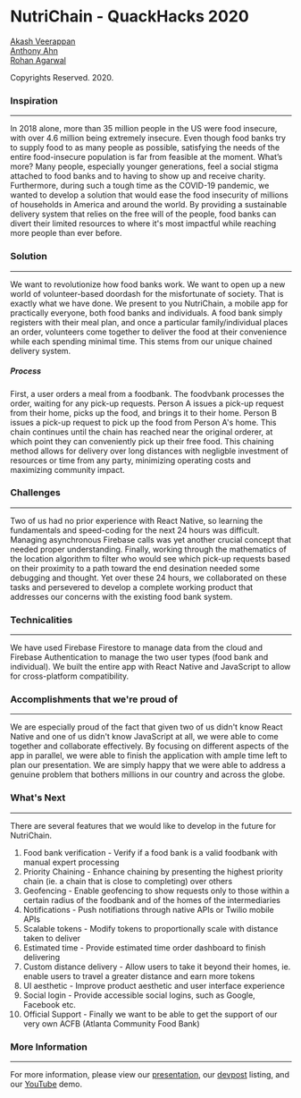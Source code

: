 # NutriChain - QuackHacks 2020

[Akash Veerappan](https://github.com/Akash2002) <br>
[Anthony Ahn](https://github.com/aahn33) <br>
[Rohan Agarwal](https://github.com/roaga) <br>

Copyrights Reserved. 2020.

### Inspiration
-----------------
In 2018 alone, more than 35 million people in the US were food insecure, with over 4.6 million being extremely insecure. Even though food banks try to supply food to as many people as possible, satisfying the needs of the entire food-insecure population is far from feasible at the moment. What’s more? Many people, especially younger generations, feel a social stigma attached to food banks and to having to show up and receive charity. Furthermore, during such a tough time as the COVID-19 pandemic, we wanted to develop a solution that would ease the food insecurity of millions of households in America and around the world. By providing a sustainable delivery system that relies on the free will of the people, food banks can divert their limited resources to where it's most impactful while reaching more people than ever before.

### Solution
----------------
We want to revolutionize how food banks work. We want to open up a new world of volunteer-based doordash for the misfortunate of society. That is exactly what we have done. We present to you NutriChain, a mobile app for practically everyone, both food banks and individuals. A food bank simply registers with their meal plan, and once a particular family/individual places an order, volunteers come together to deliver the food at their convenience while each spending minimal time. This stems from our unique chained delivery system.
##### Process
First, a user orders a meal from a foodbank. The foodvbank processes the order, waiting for any pick-up requests. Person A issues a pick-up request from their home, picks up the food, and brings it to their home. Person B issues a pick-up request to pick up the food from Person A's home. This chain continues until the chain has reached near the original orderer, at which point they can conveniently pick up their free food. This chaining method allows for delivery over long distances with negligble investment of resources or time from any party, minimizing operating costs and maximizing community impact.

### Challenges 
--------------------

Two of us had no prior experience with React Native, so learning the fundamentals and speed-coding for the next 24 hours was difficult. Managing asynchronous Firebase calls was yet another crucial concept that needed proper understanding. Finally, working through the mathematics of the location algorithm to filter who would see which pick-up requests based on their proximity to a path toward the end desination needed some debugging and thought. Yet over these 24 hours, we collaborated on these tasks and persevered to develop a complete working product that addresses our concerns with the existing food bank system. 

### Technicalities
-------------------
We have used Firebase Firestore to manage data from the cloud and Firebase Authentication to manage the two user types (food bank and individual). We built the entire app with React Native and JavaScript to allow for cross-platform compatibility. 

### Accomplishments that we're proud of
------------------------------------------------
We are especially proud of the fact that given two of us didn't know React Native and one of us didn't know JavaScript at all, we were able to come together and collaborate effectively. By focusing on different aspects of the app in parallel, we were able to finish the application with ample time left to plan our presentation. We are simply happy that we were able to address a genuine problem that bothers millions in our country and across the globe. 

### What's Next
---------------------
There are several features that we would like to develop in the future for NutriChain. 
1. Food bank verification - Verify if a food bank is a valid foodbank with manual expert processing
2. Priority Chaining - Enhance chaining by presenting the highest priority chain (ie. a chain that is close to completing) over others
3. Geofencing - Enable geofencing to show requests only to those within a certain radius of the foodbank and of the homes of the intermediaries 
4. Notifications - Push notifiations through native APIs or Twilio mobile APIs 
5. Scalable tokens - Modify tokens to proportionally scale with distance taken to deliver 
6. Estimated time - Provide estimated time order dashboard to finish delivering
7. Custom distance delivery - Allow users to take it beyond their homes, ie. enable users to travel a greater distance and earn more tokens
8. UI aesthetic - Improve product aesthetic and user interface experience
9. Social login - Provide accessible social logins, such as Google, Facebook etc.
10. Official Support - Finally we want to be able to get the support of our very own ACFB (Atlanta Community Food Bank)

### More Information
---------------------
For more information, please view our [presentation](https://gtvault-my.sharepoint.com/:p:/g/personal/aveerappan8_gatech_edu/EZOoYldBydVLjBT41Sl8hkwB7Cl22TUj6seIfZnMcBkWPA?e=IPdpVL), our [devpost](https://devpost.com/software/nutrichain) listing, and our [YouTube](https://youtu.be/yAM7QvJYbwg) demo. 
